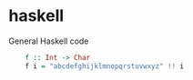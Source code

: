 # haskell
General Haskell code

```haskell
    f :: Int -> Char
    f i = "abcdefghijklmnopqrstuvwxyz" !! i
```

